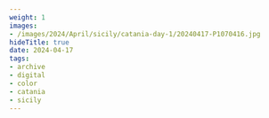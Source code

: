 ```yaml
---
weight: 1
images:
- /images/2024/April/sicily/catania-day-1/20240417-P1070416.jpg
hideTitle: true
date: 2024-04-17
tags:
- archive
- digital
- color
- catania
- sicily
---
```


